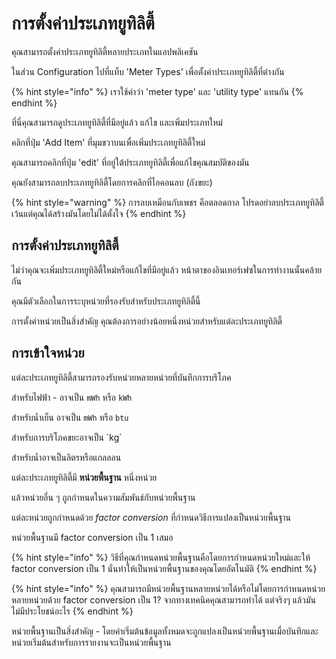 # การตั้งค่าประเภทยูทิลิตี้

คุณสามารถตั้งค่าประเภทยูทิลิตี้หลายประเภทในแอปพลิเคชัน

ในส่วน Configuration ไปที่แท็บ 'Meter Types' เพื่อตั้งค่าประเภทยูทิลิตี้ที่ต่างกัน

{% hint style="info" %}
เราใช้คำว่า 'meter type' และ 'utility type' แทนกัน&#x20;
{% endhint %}

ที่นี่คุณสามารถดูประเภทยูทิลิตี้ที่มีอยู่แล้ว แก้ไข และเพิ่มประเภทใหม่

คลิกที่ปุ่ม 'Add Item' ที่มุมขวาบนเพื่อเพิ่มประเภทยูทิลิตี้ใหม่

คุณสามารถคลิกที่ปุ่ม 'edit' ที่อยู่ใต้ประเภทยูทิลิตี้เพื่อแก้ไขคุณสมบัติของมัน

คุณยังสามารถลบประเภทยูทิลิตี้โดยการคลิกที่ไอคอนลบ (ถังขยะ)

{% hint style="warning" %}
การลบเหมือนกับเพชร คือตลอดกาล โปรดอย่าลบประเภทยูทิลิตี้เว้นแต่คุณได้สร้างมันโดยไม่ได้ตั้งใจ&#x20;
{% endhint %}



## การตั้งค่าประเภทยูทิลิตี้

ไม่ว่าคุณจะเพิ่มประเภทยูทิลิตี้ใหม่หรือแก้ไขที่มีอยู่แล้ว หน้าตาของอินเทอร์เฟซในการทำงานนั้นคล้ายกัน

คุณมีตัวเลือกในการระบุหน่วยที่รองรับสำหรับประเภทยูทิลิตี้นี้

การตั้งค่าหน่วยเป็นสิ่งสำคัญ คุณต้องการอย่างน้อยหนึ่งหน่วยสำหรับแต่ละประเภทยูทิลิตี้



## การเข้าใจหน่วย

แต่ละประเภทยูทิลิตี้สามารถรองรับหน่วยหลายหน่วยที่บันทึกการบริโภค

สำหรับไฟฟ้า - อาจเป็น `mWh` หรือ `kWh`

สำหรับน้ำเย็น อาจเป็น `mWh` หรือ `btu`

สำหรับการบริโภคขยะอาจเป็น \`kg\`

สำหรับน้ำอาจเป็นลิตรหรือแกลลอน

แต่ละประเภทยูทิลิตี้มี **หน่วยพื้นฐาน** หนึ่งหน่วย

แล้วหน่วยอื่น ๆ ถูกกำหนดในความสัมพันธ์กับหน่วยพื้นฐาน

แต่ละหน่วยถูกกำหนดด้วย _factor conversion_ ที่กำหนดวิธีการแปลงเป็นหน่วยพื้นฐาน

หน่วยพื้นฐานมี factor conversion เป็น 1 เสมอ

{% hint style="info" %}
วิธีที่คุณกำหนดหน่วยพื้นฐานคือโดยการกำหนดหน่วยใหม่และให้ factor conversion เป็น 1 นั่นทำให้เป็นหน่วยพื้นฐานของคุณโดยอัตโนมัติ
{% endhint %}

{% hint style="info" %}
คุณสามารถมีหน่วยพื้นฐานหลายหน่วยได้หรือไม่โดยการกำหนดหน่วยหลายหน่วยด้วย factor conversion เป็น 1? จากทางเทคนิคคุณสามารถทำได้ แต่จริงๆ แล้วมันไม่มีประโยชน์อะไร
{% endhint %}



หน่วยพื้นฐานเป็นสิ่งสำคัญ - โดยค่าเริ่มต้นข้อมูลทั้งหมดจะถูกแปลงเป็นหน่วยพื้นฐานเมื่อบันทึกและหน่วยเริ่มต้นสำหรับการรายงานจะเป็นหน่วยพื้นฐาน